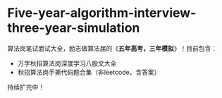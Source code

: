 # Five-year-algorithm-interview-three-year-simulation
算法岗笔试面试大全，励志做算法届的《**五年高考，三年模拟**》！目前包含：
- 万字秋招算法岗深度学习八股文大全
- 秋招算法岗手撕代码题合集（非leetcode，含答案）
  
持续扩充中！
